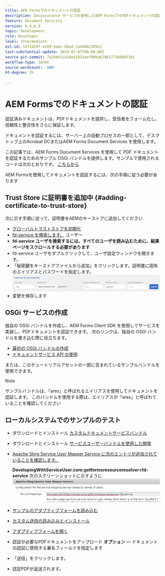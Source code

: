 ```yaml
---
title: AEM Formsでのドキュメントの認証
description: Docassurance サービスを使用したAEM FormsでのPDFドキュメントの認証
feature: Document Security
version: 6.4,6.5
topic: Development
role: Developer
level: Intermediate
exl-id: 1471929f-d269-4adc-88ad-2ad3682305e1
last-substantial-update: 2019-07-07T00:00:00Z
source-git-commit: 7a2bb61ca1dea1013eef088a629b17718dbbf381
workflow-type: tm+mt
source-wordcount: '400'
ht-degree: 3%

---
```


# AEM Formsでのドキュメントの認証

認証済みドキュメントは、PDFドキュメントを提供し、受信者をフォーム化し、信頼性と整合性をさらに保証します。

ドキュメントを認証するには、サーバー上の自動プロセスの一部として、デスクトップ上のAcrobat DCまたはAEM Forms Document Services を使用します。

この記事では、AEM Forms Document Services を使用して PDF ドキュメントを認証するためのサンプル OSGi バンドルを提供します。サンプルで使用されるコードは次のとおりです。 [こちらから](https://helpx.adobe.com/experience-manager/6-4/forms/using/aem-document-services-programmatically.html)

AEM Formsを使用してドキュメントを認証するには、次の手順に従う必要があります

## Trust Store に証明書を追加中 {#adding-certificate-to-trust-store}

次に示す手順に従って、証明書をAEMのキーストアに追加してください

* [グローバルトラストストアを初期化](http://localhost:4502/libs/granite/security/content/truststore.html)
* [fd-service を検索します。](http://localhost:4502/security/users.html) ユーザー
* **fd-service ユーザを検索するには、すべてのユーザを読み込むために、結果ページをスクロールする必要があります**
* fd-service ユーザをダブルクリックして、ユーザ設定ウィンドウを開きます。
* 「秘密鍵をキーストアファイルから追加」をクリックします。証明書に固有のエイリアスとパスワードを指定します。
   ![add-certificate](assets/adding-certificate-keystore.PNG)
* 変更を保存します

## OSGi サービスの作成

独自の OSGi バンドルを作成し、AEM Forms Client SDK を使用してサービスを実装し、PDFドキュメントを認証できます。 次のリンクは、独自の OSGi バンドルを書き込む際に役立ちます。

* [最初の OSGi バンドルの作成](https://experienceleague.adobe.com/docs/experience-manager-learn/sites/developing/aem-project-archetype.html?lang=ja)
* [ドキュメントサービス API の使用](https://helpx.adobe.com/experience-manager/6-4/forms/using/aem-document-services-programmatically.html)

または、このチュートリアルアセットの一部に含まれているサンプルバンドルを使用できます。

>[!NOTE]
>
>サンプルバンドルは、「ares」と呼ばれるエイリアスを使用してドキュメントを認証します。 このバンドルを使用する際は、エイリアスが「ares」と呼ばれていることを確認してください

## ローカルシステムでのサンプルのテスト

* ダウンロードとインストール [カスタムドキュメントサービスバンドル](/help/forms/assets/common-osgi-bundles/AEMFormsDocumentServices.core-1.0-SNAPSHOT.jar)
* ダウンロードとインストール [サービスユーザーバンドルを使用した開発](/help/forms/assets/common-osgi-bundles/DevelopingWithServiceUser.jar)
* [Apache Sling Service User Mapper Service に次のエントリが追加されていることを確認します。](http://localhost:4502/system/console/configMgr)

   **DevelopingWithServiceUser.core:getformsresourceresolver=fd-service** 次のスクリーンショットに示すように
   ![User-Mapper](assets/user-mapper-service.PNG)
* [サンプルのアダプティブフォームを読み込む](assets/certify-pdf-af.zip)
* [カスタム送信の読み込みとインストール](assets/custom-submit-certify.zip)
* [アダプティブフォームを開く](http://localhost:4502/content/dam/formsanddocuments/certifypdf/jcr:content?wcmmode=disabled)
* 認証が必要なPDFドキュメントをアップロード
   **オプション**  — ドキュメントの認証に使用する署名フィールドを指定します
* 「送信」をクリックします。
* 認定PDFが返送されます。
